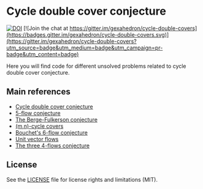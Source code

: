 # Cycle double cover conjecture

[![DOI](https://zenodo.org/badge/22121/gexahedron/cycle-double-covers.svg)](https://zenodo.org/badge/latestdoi/22121/gexahedron/cycle-double-covers)
[![Join the chat at https://gitter.im/gexahedron/cycle-double-covers](https://badges.gitter.im/gexahedron/cycle-double-covers.svg)](https://gitter.im/gexahedron/cycle-double-covers?utm_source=badge&utm_medium=badge&utm_campaign=pr-badge&utm_content=badge)

Here you will find code for different unsolved problems related to cycle double cover conjecture.

## Main references
- [Cycle double cover conjecture](http://www.openproblemgarden.org/op/cycle_double_cover_conjecture)
- [5-flow conjecture](http://www.openproblemgarden.org/op/5_flow_conjecture)
- [The Berge-Fulkerson conjecture](http://www.openproblemgarden.org/op/the_berge_fulkerson_conjecture)
- [(m,n)-cycle covers](http://www.openproblemgarden.org/op/m_n_cycle_covers)
- [Bouchet's 6-flow conjecture](http://www.openproblemgarden.org/op/bouchets_6_flow_conjecture)
- [Unit vector flows](http://www.openproblemgarden.org/op/unit_vector_flows)
- [The three 4-flows conjecture](http://www.openproblemgarden.org/op/three_4_flows_conjecture)

## License

See the [LICENSE](LICENSE.md) file for license rights and limitations (MIT).
